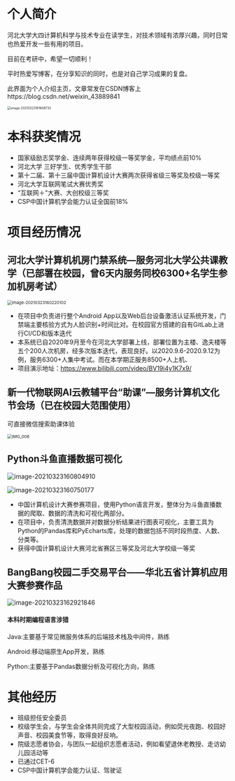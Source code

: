 # 个人简介
河北大学大四计算机科学与技术专业在读学生，对技术领域有浓厚兴趣，同时日常也热爱开发一些有用的项目。

目前在考研中，希望一切顺利！

平时热爱写博客，在分享知识的同时，也是对自己学习成果的复盘。

此界面为个人介绍主页，文章常发在CSDN博客上https://blog.csdn.net/weixin_43889841

<img src="https://gitee.com/SunnyBoy-WYH/typora_img/raw/master/image-20210323161608733.png" alt="image-20210323161608733" style="zoom:50%;" />

# 本科获奖情况

- 国家级励志奖学金、连续两年获得校级一等奖学金，平均绩点前10%
- 河北大学 三好学生、优秀学生干部
- 第十二届、第十三届中国计算机设计大赛两次获得省级三等奖及校级一等奖
- 河北大学互联网笔试大赛优秀奖
- “互联网＋”大赛、大创校级三等奖
- CSP中国计算机学会能力认证全国前18%

# 项目经历情况

## 河北大学计算机机房门禁系统—服务河北大学公共课教学（已部署在校园，曾6天内服务同校6300+名学生参加机房考试）

<img src="https://gitee.com/SunnyBoy-WYH/typora_img/raw/master/image-20210323160220102.png" alt="image-20210323160220102" style="zoom:67%;" />

- 在项目中负责进行整个Android App以及Web后台设备激活认证系统开发，门禁端主要核验方式为人脸识别+时间比对。在校园官方搭建的自有GitLab上进行CI/CD和版本迭代
- 本系统已自2020年9月至今在河北大学部署上线，部署位置为主楼、逸夫楼等五个200人次机房，经多次版本迭代，表现良好。以2020.9.6-2020.9.12为例，服务6300+人集中考试。而在本学期正服务8500+人上机、
- 项目演示地址：https://www.bilibili.com/video/BV19i4y1K7x9/

## 新一代物联网AI云教辅平台“助课”—服务计算机文化节会场（已在校园大范围使用）

可直接微信搜索助课体验



<img src="https://gitee.com/SunnyBoy-WYH/typora_img/raw/master/IMG_008.jpg" alt="IMG_008" style="zoom:67%;" />



## Python斗鱼直播数据可视化

![image-20210323160804910](https://gitee.com/SunnyBoy-WYH/typora_img/raw/master/image-20210323160804910.png)

![image-20210323160750177](https://gitee.com/SunnyBoy-WYH/typora_img/raw/master/image-20210323160750177.png)

- 中国计算机设计大赛参赛项目，使用Python语言开发，整体分为斗鱼直播数据的爬取、数据的清洗和可视化两部分。
- 在项目中，负责清洗数据并对数据分析结果进行图表可视化，主要工具为Python的Pandas库和PyEcharts库，处理的数据包括不同时段热度、人数、分类等。
- 获得中国计算机设计大赛河北省赛区三等奖及河北大学校级一等奖

## BangBang校园二手交易平台——华北五省计算机应用大赛参赛作品

![image-20210323162921846](https://gitee.com/SunnyBoy-WYH/typora_img/raw/master/image-20210323162921846.png)

#### 本科时期编程语言涉猎

Java:主要基于常见微服务体系的后端技术栈及中间件，熟练

Android:移动端原生App开发，熟练

Python:主要基于Pandas数据分析及可视化方向，熟练

# 其他经历

- 班级担任安全委员
- 校级学生会，与学生会全体共同完成了大型校园活动，例如荧光夜跑、校园好声音、校园美食节等，取得良好反响。
- 院级志愿者协会，与团队一起组织志愿者活动，例如看望退休老教授、走访幼儿园活动等
- 已通过CET-6
- CSP中国计算机学会能力认证、驾驶证


